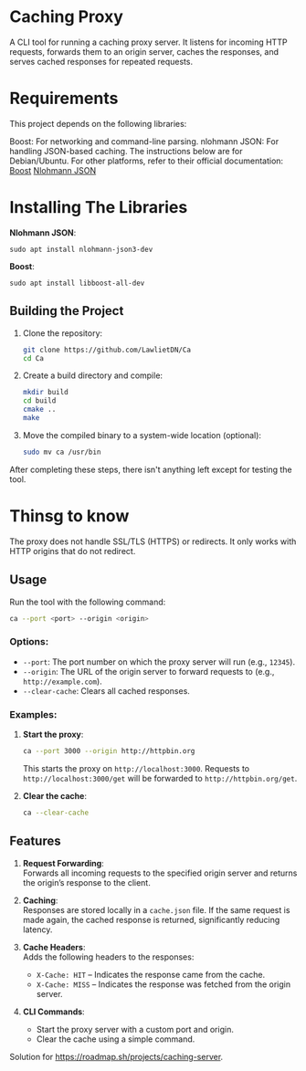 
# **Caching Proxy**

A CLI tool for running a caching proxy server. It listens for incoming HTTP requests, forwards them to an origin server, caches the responses, and serves cached responses for repeated requests.

# **Requirements**
This project depends on the following libraries:

Boost: For networking and command-line parsing.
nlohmann JSON: For handling JSON-based caching.
The instructions below are for Debian/Ubuntu. For other platforms, refer to their official documentation:
[Boost](https://www.boost.org/users/download)
[Nlohmann JSON](https://github.com/nlohmann/json)

# **Installing The Libraries**
**Nlohmann JSON**:
```shell
sudo apt install nlohmann-json3-dev
```
**Boost**:
```shell
sudo apt install libboost-all-dev
```
## **Building the Project**

1. Clone the repository:
   ```bash
   git clone https://github.com/LawlietDN/Ca
   cd Ca
   ```

2. Create a build directory and compile:
   ```bash
   mkdir build
   cd build
   cmake ..
   make
   ```

3. Move the compiled binary to a system-wide location (optional):
   ```bash
   sudo mv ca /usr/bin
   ```
After completing these steps, there isn't anything left except for testing the tool.

# **Thinsg to know**
The proxy does not handle SSL/TLS (HTTPS) or redirects. It only works with HTTP origins that do not redirect.

## **Usage**

Run the tool with the following command:

```bash
ca --port <port> --origin <origin>
```

### **Options**:

- `--port`: The port number on which the proxy server will run (e.g., `12345`).
- `--origin`: The URL of the origin server to forward requests to (e.g., `http://example.com`).
- `--clear-cache`: Clears all cached responses.

### **Examples**:

1. **Start the proxy**:
   ```bash
   ca --port 3000 --origin http://httpbin.org
   ```

   This starts the proxy on `http://localhost:3000`. Requests to `http://localhost:3000/get` will be forwarded to `http://httpbin.org/get`.

2. **Clear the cache**:
   ```bash
   ca --clear-cache
   ```



## **Features**

1. **Request Forwarding**:  
   Forwards all incoming requests to the specified origin server and returns the origin’s response to the client.

2. **Caching**:  
   Responses are stored locally in a `cache.json` file. If the same request is made again, the cached response is returned, significantly reducing latency.

3. **Cache Headers**:  
   Adds the following headers to the responses:
   - `X-Cache: HIT` – Indicates the response came from the cache.
   - `X-Cache: MISS` – Indicates the response was fetched from the origin server.

4. **CLI Commands**:  
   - Start the proxy server with a custom port and origin.
   - Clear the cache using a simple command.


Solution for https://roadmap.sh/projects/caching-server.
